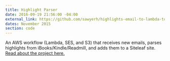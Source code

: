 ```yaml
---
title: Highlight Parser
date: 2016-09-19 21:56:00 -04:00
external_link: https://github.com/sawyerh/highlights-email-to-lambda-to-siteleaf
dates: November 2015
section: code
---
```


An AWS workflow (Lambda, SES, and S3) that receives new emails, parses highlights from iBooks/Kindle/Readmill, and adds them to a Siteleaf site. [Read about the project here.](https://medium.com/@sawyerh/how-i-m-exporting-my-highlights-from-the-grasps-of-ibooks-and-kindle-ce6a6031b298)